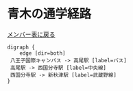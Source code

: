 # 青木の通学経路

[メンバー表に戻る](member.md#メンバー表)

```graphviz
digraph {
    edge [dir=both]
 八王子国際キャンパス -> 高尾駅 [label=バス]
 高尾駅 -> 西国分寺駅 [label=中央線] 
 西国分寺駅 -> 新秋津駅 [label=武蔵野線]  
}
```

